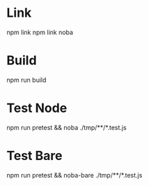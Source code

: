 # Link
npm link
npm link noba

# Build
npm run build

# Test Node
npm run pretest && noba ./tmp/**/*.test.js
# Test Bare
npm run pretest && noba-bare ./tmp/**/*.test.js